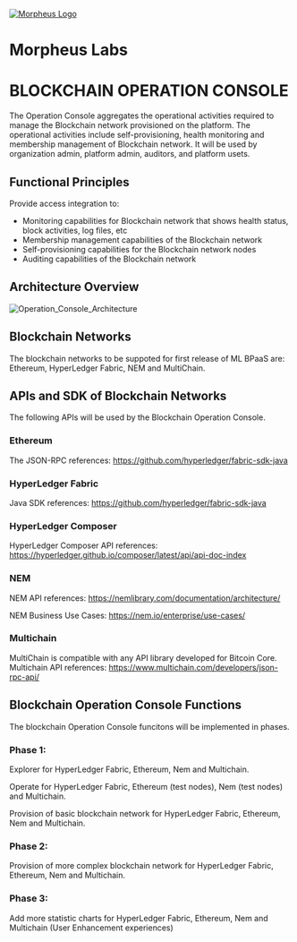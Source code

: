 
[![Morpheus Logo](https://avatars1.githubusercontent.com/u/34614083?s=200&amp;v=4)](http://morpheuslabs.io/)
# Morpheus Labs


# BLOCKCHAIN OPERATION CONSOLE
The Operation Console aggregates the operational activities required to manage the Blockchain network provisioned on the platform. The operational activities include self-provisioning, health monitoring and membership management of Blockchain network. It will be used by organization admin, platform admin, auditors, and platform usets.

## Functional Principles
Provide access integration to:
  - Monitoring capabilities for Blockchain network that shows health status, block activities, log files, etc
  - Membership management capabilities of the Blockchain network
  - Self-provisioning capabilities for the Blockchain network nodes
  - Auditing capabilities of the Blockchain network
  
## Architecture Overview

![Operation_Console_Architecture](./img/ML-OperationConsole-HighLevel-V0.1.JPG)
  
## Blockchain Networks

The blockchain networks to be suppoted for first release of ML BPaaS are: Ethereum, HyperLedger Fabric, NEM and MultiChain.

## APIs and SDK of Blockchain Networks


The following APIs will be used by the Blockchain Operation Console.
### Ethereum

The JSON-RPC references: https://github.com/hyperledger/fabric-sdk-java


### HyperLedger Fabric

Java SDK references: https://github.com/hyperledger/fabric-sdk-java

### HyperLedger Composer

HyperLedger Composer API references: https://hyperledger.github.io/composer/latest/api/api-doc-index

### NEM

NEM API references: https://nemlibrary.com/documentation/architecture/

NEM Business Use Cases: https://nem.io/enterprise/use-cases/


### Multichain

MultiChain is compatible with any API library developed for Bitcoin Core. Multichain API references: https://www.multichain.com/developers/json-rpc-api/

## Blockchain Operation Console Functions

The blockchain Operation Console funcitons will be implemented in phases.

### Phase 1:

Explorer for HyperLedger Fabric, Ethereum, Nem and Multichain.

Operate for HyperLedger Fabric, Ethereum (test nodes), Nem (test nodes) and Multichain.

Provision of basic blockchain network for HyperLedger Fabric, Ethereum, Nem and Multichain.


### Phase 2:

Provision of more complex blockchain network for HyperLedger Fabric, Ethereum, Nem and Multichain.

### Phase 3:

Add more statistic charts for HyperLedger Fabric, Ethereum, Nem and Multichain (User Enhancement experiences)




